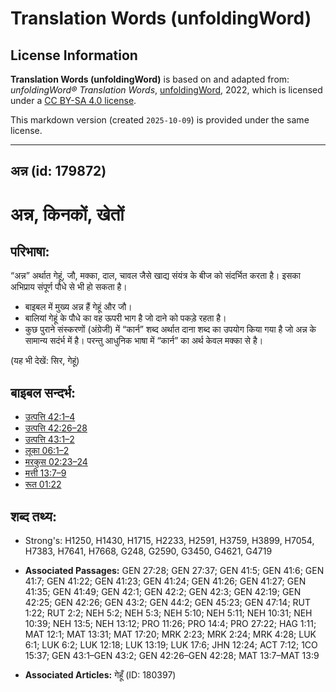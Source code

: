 # Translation Words (unfoldingWord)

## License Information

**Translation Words (unfoldingWord)** is based on and adapted from: _unfoldingWord® Translation Words_, [unfoldingWord](https://unfoldingword.org/utw), 2022, which is licensed under a [CC BY-SA 4.0 license](https://creativecommons.org/licenses/by-sa/4.0/legalcode.en).

This markdown version (created `2025-10-09`) is provided under the same license.



--------------------------------

## अन्न (id: 179872)

अन्न, किनकों, खेतों
===================

परिभाषा:
--------

“अन्न” अर्थात गेहूं, जौ, मक्का, दाल, चावल जैसे खाद्य संयंत्र के बीज को संदर्भित करता है। इसका अभिप्राय संपूर्ण पौधे से भी हो सकता है।

* बाइबल में मुख्य अन्न हैं गेहूं और जौ।
* बालियां गेहूं के पौधे का वह ऊपरी भाग है जो दाने को पकड़े रहता है।
* कुछ पुराने संस्करणों (अंग्रेजी) में “कार्न” शब्द अर्थात दाना शब्द का उपयोग किया गया है जो अन्न के सामान्य सदंर्भ में है। परन्तु आधुनिक भाषा में “कार्न” का अर्थ केवल मक्का से है।

(यह भी देखें: सिर, गेहूं)

बाइबल सन्दर्भ:
--------------

* [उत्पत्ति 42:1–4](https://ref.ly/Gen42:1-Gen42:4)
* [उत्पत्ति 42:26–28](https://ref.ly/Gen42:26-Gen42:28)
* [उत्पत्ति 43:1–2](https://ref.ly/Gen43:1-Gen43:2)
* [लूका 06:1–2](https://ref.ly/Luke6:1-Luke6:2)
* [मरकुस 02:23–24](https://ref.ly/Mark2:23-Mark2:24)
* [मत्ती 13:7–9](https://ref.ly/Matt13:7-Matt13:9)
* [रूत 01:22](https://ref.ly/Ruth1:22)

शब्द तथ्य:
----------

* Strong's: H1250, H1430, H1715, H2233, H2591, H3759, H3899, H7054, H7383, H7641, H7668, G248, G2590, G3450, G4621, G4719

* **Associated Passages:** GEN 27:28; GEN 27:37; GEN 41:5; GEN 41:6; GEN 41:7; GEN 41:22; GEN 41:23; GEN 41:24; GEN 41:26; GEN 41:27; GEN 41:35; GEN 41:49; GEN 42:1; GEN 42:2; GEN 42:3; GEN 42:19; GEN 42:25; GEN 42:26; GEN 43:2; GEN 44:2; GEN 45:23; GEN 47:14; RUT 1:22; RUT 2:2; NEH 5:2; NEH 5:3; NEH 5:10; NEH 5:11; NEH 10:31; NEH 10:39; NEH 13:5; NEH 13:12; PRO 11:26; PRO 14:4; PRO 27:22; HAG 1:11; MAT 12:1; MAT 13:31; MAT 17:20; MRK 2:23; MRK 2:24; MRK 4:28; LUK 6:1; LUK 6:2; LUK 12:18; LUK 13:19; LUK 17:6; JHN 12:24; ACT 7:12; 1CO 15:37; GEN 43:1–GEN 43:2; GEN 42:26–GEN 42:28; MAT 13:7–MAT 13:9
* **Associated Articles:** गेहूँ (ID: 180397)

